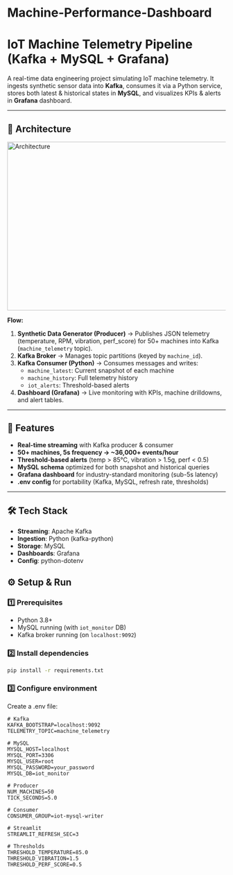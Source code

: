 # Machine-Performance-Dashboard
# IoT Machine Telemetry Pipeline (Kafka + MySQL + Grafana)

A real-time data engineering project simulating IoT machine telemetry. It ingests synthetic sensor data into **Kafka**, consumes it via a Python service, stores both latest & historical states in **MySQL**, and visualizes KPIs & alerts in **Grafana** dashboard.

---
## 📌 Architecture
<img width="1297" height="389" alt="Architecture" src="https://github.com/user-attachments/assets/4d6306be-4b59-466c-a333-900b0d956409" />



**Flow:**
1. **Synthetic Data Generator (Producer)** → Publishes JSON telemetry (temperature, RPM, vibration, perf_score) for 50+ machines into Kafka (`machine_telemetry` topic).
2. **Kafka Broker** → Manages topic partitions (keyed by `machine_id`).
3. **Kafka Consumer (Python)** → Consumes messages and writes:
   - `machine_latest`: Current snapshot of each machine
   - `machine_history`: Full telemetry history
   - `iot_alerts`: Threshold-based alerts
4. **Dashboard (Grafana)** → Live monitoring with KPIs, machine drilldowns, and alert tables.

---

## 🚀 Features

- **Real-time streaming** with Kafka producer & consumer
- **50+ machines, 5s frequency → ~36,000+ events/hour**
- **Threshold-based alerts** (temp > 85°C, vibration > 1.5g, perf < 0.5)
- **MySQL schema** optimized for both snapshot and historical queries
- **Grafana dashboard** for industry-standard monitoring (sub-5s latency)
- **.env config** for portability (Kafka, MySQL, refresh rate, thresholds)

---

## 🛠️ Tech Stack

- **Streaming**: Apache Kafka  
- **Ingestion**: Python (kafka-python)  
- **Storage**: MySQL  
- **Dashboards**: Grafana
- **Config**: python-dotenv  

## ⚙️ Setup & Run

### 1️⃣ Prerequisites
- Python 3.8+
- MySQL running (with `iot_monitor` DB)
- Kafka broker running (on `localhost:9092`)

### 2️⃣ Install dependencies
```bash
pip install -r requirements.txt
```

### 3️⃣ Configure environment
Create a .env file:
```env
# Kafka
KAFKA_BOOTSTRAP=localhost:9092
TELEMETRY_TOPIC=machine_telemetry

# MySQL
MYSQL_HOST=localhost
MYSQL_PORT=3306
MYSQL_USER=root
MYSQL_PASSWORD=your_password
MYSQL_DB=iot_monitor

# Producer
NUM_MACHINES=50
TICK_SECONDS=5.0

# Consumer
CONSUMER_GROUP=iot-mysql-writer

# Streamlit
STREAMLIT_REFRESH_SEC=3

# Thresholds
THRESHOLD_TEMPERATURE=85.0
THRESHOLD_VIBRATION=1.5
THRESHOLD_PERF_SCORE=0.5
```
